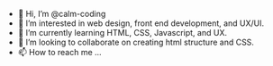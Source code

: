 - 👋 Hi, I’m @calm-coding
- 👀 I’m interested in web design, front end development, and UX/UI.
- 🌱 I’m currently learning HTML, CSS, Javascript, and UX.
- 💞️ I’m looking to collaborate on creating html structure and CSS.
- 📫 How to reach me ...

<!---
calm-coding/calm-coding is a ✨ special ✨ repository because its `README.md` (this file) appears on your GitHub profile.
You can click the Preview link to take a look at your changes.
--->
